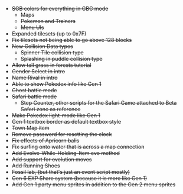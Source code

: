 - ~~SGB colors for everything in GBC mode~~
  - ~~Maps~~
  - ~~Pokemon and Trainers~~
  - ~~Menu UIs~~
- ~~Expanded tilesets (up to 0x7F)~~
- ~~Fix tilesets not being able to go above 128 blocks~~
- ~~New Collision Data types~~
  - ~~Spinner Tile collision type~~
  - ~~Splashing in puddle collision type~~
- ~~Allow tall grass in forests tutorial~~
- ~~Gender Select in intro~~
- ~~Name Rival in intro~~
- ~~Able to show Pokedex info like Gen 1~~
- ~~Ghost battle mode~~
- ~~Safari battle mode~~
  - ~~Step Counter, other scripts for the Safari Game attached to Beta Safari zone as reference~~
- ~~Make Pokedex light-mode like Gen 1~~
- ~~Gen 1 textbox border as default textbox style~~
- ~~Town Map item~~
- ~~Remove password for resetting the clock~~
- ~~Fix effects of Apricorn balls~~
- ~~Fix surfing onto water that is across a map connection~~
- ~~Add Evolve-While-Holding-Item evo method~~
- ~~Add support for evolution moves~~
- ~~Add Running Shoes~~
- ~~Fossil lab, (but that's just an event script mostly)~~
- ~~Gen 6 EXP Share system (because it is more like Gen 1)~~
- ~~Add Gen 1 party menu sprites in addition to the Gen 2 menu sprites~~

